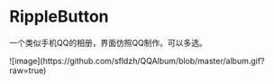 # RippleButton
<p>一个类似手机QQ的相册，界面仿照QQ制作。可以多选。</p>
![image](https://github.com/sfldzh/QQAlbum/blob/master/album.gif?raw=true)
